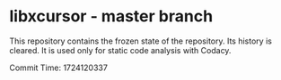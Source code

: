 # libxcursor - master branch

This repository contains the frozen state of the repository.
Its history is cleared. It is used only for static code
analysis with Codacy.

Commit Time: 1724120337